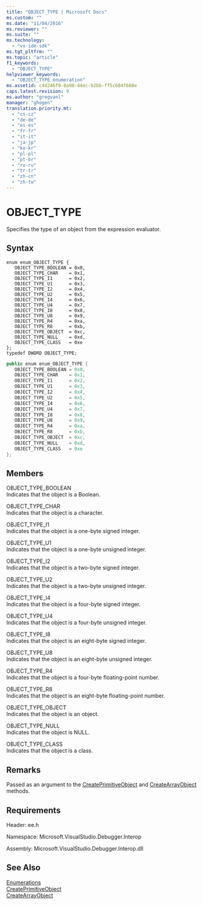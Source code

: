 ```yaml
---
title: "OBJECT_TYPE | Microsoft Docs"
ms.custom: ""
ms.date: "11/04/2016"
ms.reviewer: ""
ms.suite: ""
ms.technology: 
  - "vs-ide-sdk"
ms.tgt_pltfrm: ""
ms.topic: "article"
f1_keywords: 
  - "OBJECT_TYPE"
helpviewer_keywords: 
  - "OBJECT_TYPE enumeration"
ms.assetid: c4d246f9-8a98-44ec-b2bb-ff5c684f668e
caps.latest.revision: 9
ms.author: "gregvanl"
manager: "ghogen"
translation.priority.mt: 
  - "cs-cz"
  - "de-de"
  - "es-es"
  - "fr-fr"
  - "it-it"
  - "ja-jp"
  - "ko-kr"
  - "pl-pl"
  - "pt-br"
  - "ru-ru"
  - "tr-tr"
  - "zh-cn"
  - "zh-tw"
---
```

# OBJECT_TYPE
Specifies the type of an object from the expression evaluator.  
  
## Syntax  
  
```cpp#  
enum enum_OBJECT_TYPE {   
   OBJECT_TYPE_BOOLEAN = 0x0,  
   OBJECT_TYPE_CHAR    = 0x1,  
   OBJECT_TYPE_I1      = 0x2,  
   OBJECT_TYPE_U1      = 0x3,  
   OBJECT_TYPE_I2      = 0x4,  
   OBJECT_TYPE_U2      = 0x5,  
   OBJECT_TYPE_I4      = 0x6,  
   OBJECT_TYPE_U4      = 0x7,  
   OBJECT_TYPE_I8      = 0x8,  
   OBJECT_TYPE_U8      = 0x9,  
   OBJECT_TYPE_R4      = 0xa,  
   OBJECT_TYPE_R8      = 0xb,  
   OBJECT_TYPE_OBJECT  = 0xc,  
   OBJECT_TYPE_NULL    = 0xd,  
   OBJECT_TYPE_CLASS   = 0xe  
};  
typedef DWORD OBJECT_TYPE;  
```  
  
```cs  
public enum enum_OBJECT_TYPE {   
   OBJECT_TYPE_BOOLEAN = 0x0,  
   OBJECT_TYPE_CHAR    = 0x1,  
   OBJECT_TYPE_I1      = 0x2,  
   OBJECT_TYPE_U1      = 0x3,  
   OBJECT_TYPE_I2      = 0x4,  
   OBJECT_TYPE_U2      = 0x5,  
   OBJECT_TYPE_I4      = 0x6,  
   OBJECT_TYPE_U4      = 0x7,  
   OBJECT_TYPE_I8      = 0x8,  
   OBJECT_TYPE_U8      = 0x9,  
   OBJECT_TYPE_R4      = 0xa,  
   OBJECT_TYPE_R8      = 0xb,  
   OBJECT_TYPE_OBJECT  = 0xc,  
   OBJECT_TYPE_NULL    = 0xd,  
   OBJECT_TYPE_CLASS   = 0xe  
};  
```  
  
## Members  
 OBJECT_TYPE_BOOLEAN  
 Indicates that the object is a Boolean.  
  
 OBJECT_TYPE_CHAR  
 Indicates that the object is a character.  
  
 OBJECT_TYPE_I1  
 Indicates that the object is a one-byte signed integer.  
  
 OBJECT_TYPE_U1  
 Indicates that the object is a one-byte unsigned integer.  
  
 OBJECT_TYPE_I2  
 Indicates that the object is a two-byte signed integer.  
  
 OBJECT_TYPE_U2  
 Indicates that the object is a two-byte unsigned integer.  
  
 OBJECT_TYPE_I4  
 Indicates that the object is a four-byte signed integer.  
  
 OBJECT_TYPE_U4  
 Indicates that the object is a four-byte unsigned integer.  
  
 OBJECT_TYPE_I8  
 Indicates that the object is an eight-byte signed integer.  
  
 OBJECT_TYPE_U8  
 Indicates that the object is an eight-byte unsigned integer.  
  
 OBJECT_TYPE_R4  
 Indicates that the object is a four-byte floating-point number.  
  
 OBJECT_TYPE_R8  
 Indicates that the object is an eight-byte floating-point number.  
  
 OBJECT_TYPE_OBJECT  
 Indicates that the object is an object.  
  
 OBJECT_TYPE_NULL  
 Indicates that the object is NULL.  
  
 OBJECT_TYPE_CLASS  
 Indicates that the object is a class.  
  
## Remarks  
 Passed as an argument to the [CreatePrimitiveObject](../../../extensibility/debugger/reference/idebugfunctionobject-createprimitiveobject.md) and [CreateArrayObject](../../../extensibility/debugger/reference/idebugfunctionobject-createarrayobject.md) methods.  
  
## Requirements  
 Header: ee.h  
  
 Namespace: Microsoft.VisualStudio.Debugger.Interop  
  
 Assembly: Microsoft.VisualStudio.Debugger.Interop.dll  
  
## See Also  
 [Enumerations](../../../extensibility/debugger/reference/enumerations-visual-studio-debugging.md)   
 [CreatePrimitiveObject](../../../extensibility/debugger/reference/idebugfunctionobject-createprimitiveobject.md)   
 [CreateArrayObject](../../../extensibility/debugger/reference/idebugfunctionobject-createarrayobject.md)